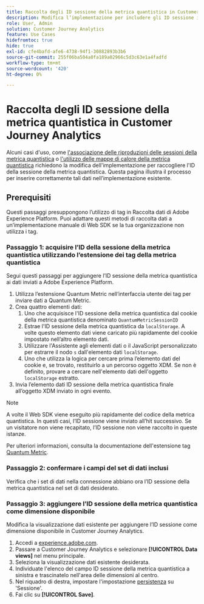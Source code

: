 ```yaml
---
title: Raccolta degli ID sessione della metrica quantistica in Customer Journey Analytics
description: Modifica l’implementazione per includere gli ID sessione in modo da poterli analizzare in Customer Journey Analytics.
role: User, Admin
solution: Customer Journey Analytics
feature: Use Cases
hidefromtoc: true
hide: true
exl-id: cfe4bafd-afe6-4738-94f1-30882893b3b6
source-git-commit: 255f06ba504a0fa189a02966c5d3c63e1a4fadfd
workflow-type: tm+mt
source-wordcount: '420'
ht-degree: 0%

---
```


# Raccolta degli ID sessione della metrica quantistica in Customer Journey Analytics

Alcuni casi d&#39;uso, come [l&#39;associazione delle riproduzioni delle sessioni della metrica quantistica](tie-session-replays.md) o [l&#39;utilizzo delle mappe di calore della metrica quantistica](heatmap.md) richiedono la modifica dell&#39;implementazione per raccogliere l&#39;ID della sessione della metrica quantistica. Questa pagina illustra il processo per inserire correttamente tali dati nell’implementazione esistente.

## Prerequisiti

Questi passaggi presuppongono l’utilizzo di tag in Raccolta dati di Adobe Experience Platform. Puoi adattare questi metodi di raccolta dati a un’implementazione manuale di Web SDK se la tua organizzazione non utilizza i tag.

### Passaggio 1: acquisire l’ID della sessione della metrica quantistica utilizzando l’estensione dei tag della metrica quantistica

Segui questi passaggi per aggiungere l’ID sessione della metrica quantistica ai dati inviati a Adobe Experience Platform.

1. Utilizza l’estensione Quantum Metric nell’interfaccia utente dei tag per inviare dati a Quantum Metric.
1. Crea quattro elementi dati:
   1. Uno che acquisisce l&#39;ID sessione della metrica quantistica dal cookie della metrica quantistica denominato `QuantumMetricSessionID`
   1. Estrae l&#39;ID sessione della metrica quantistica da `localStorage`. A volte questo elemento dati viene caricato più rapidamente del cookie impostato nell’altro elemento dati.
   1. Utilizzare l&#39;Assistente agli elementi dati o il JavaScript personalizzato per estrarre il nodo `s` dall&#39;elemento dati `localStorage`.
   1. Uno che utilizza la logica per cercare prima l’elemento dati del cookie e, se trovato, restituirlo a un percorso oggetto XDM. Se non è definito, provare a cercare nell&#39;elemento dati dell&#39;oggetto `localStorage` estratto.
1. Invia l’elemento dati ID sessione della metrica quantistica finale all’oggetto XDM inviato in ogni evento.

>[!NOTE]
>A volte il Web SDK viene eseguito più rapidamente del codice della metrica quantistica. In questi casi, l’ID sessione viene inviato all’hit successivo. Se un visitatore non viene recapitato, l’ID sessione non viene raccolto in queste istanze.

Per ulteriori informazioni, consulta la documentazione dell&#39;estensione tag [Quantum Metric](https://experienceleague.adobe.com/en/docs/experience-platform/destinations/catalog/analytics/quantum-metric).

### Passaggio 2: confermare i campi del set di dati inclusi

Verifica che i set di dati nella connessione abbiano ora l’ID sessione della metrica quantistica nel set di dati desiderato.

### Passaggio 3: aggiungere l’ID sessione della metrica quantistica come dimensione disponibile

Modifica la visualizzazione dati esistente per aggiungere l’ID sessione come dimensione disponibile in Customer Journey Analytics.

1. Accedi a [experience.adobe.com](https://experience.adobe.com).
1. Passare a Customer Journey Analytics e selezionare **[!UICONTROL Data views]** nel menu principale.
1. Seleziona la visualizzazione dati esistente desiderata.
1. Individuate l&#39;elenco del campo ID sessione della metrica quantistica a sinistra e trascinatelo nell&#39;area delle dimensioni al centro.
1. Nel riquadro di destra, impostare l&#39;impostazione [persistenza](/help/data-views/component-settings/persistence.md) su &#39;Sessione&#39;.
1. Fai clic su **[!UICONTROL Save]**.


